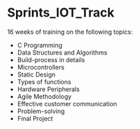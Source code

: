 # Sprints_IOT_Track
 
 16 weeks of training on the following topics:
* C Programming
* Data Structures and Algorithms
* Build-process in details
* Microcontrollers
* Static Design
* Types of functions
* Hardware Peripherals
* Agile Methodology
* Effective customer communication
* Problem-solving
* Final Project
